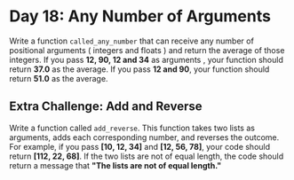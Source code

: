# Day 18:  Any Number of Arguments  

Write a function `called_any_number` that can receive any
number of positional arguments ( integers  and floats ) and return
the average of those integers.  If you pass **12, 90, 12 and 34** as
arguments , your function should return **37.0**  as the average. If you
pass **12 and 90**, your function should return **51.0**  as  the average.  

## Extra Challenge:  Add and Reverse  

Write a function called `add_reverse`. This function takes two lists as arguments, adds each corresponding number, and reverses the outcome. For example, if you pass **\[10, 12, 34]** and **\[12, 56, 78]**, your code should return **\[112, 22, 68]**. If the two lists are not of equal length, the code should return a message that **"The lists are not of equal length."**
